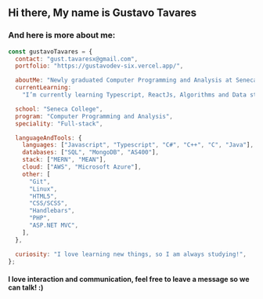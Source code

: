 ## Hi there, My name is Gustavo Tavares
### And  here is more about me:


```js
const gustavoTavares = {
  contact: "gust.tavaresx@gmail.com",
  portfolio: "https://gustavodev-six.vercel.app/",

  aboutMe: "Newly graduated Computer Programming and Analysis at Seneca College, In love with programming and technology.",
  currentLearning:
    "I’m currently learning Typescript, ReactJs, Algorithms and Data structures.",

  school: "Seneca College",
  program: "Computer Programming and Analysis",
  speciality: "Full-stack",

  languageAndTools: {
    languages: ["Javascript", "Typescript", "C#", "C++", "C", "Java"],
    databases: ["SQL", "MongoDB", "AS400"],
    stack: ["MERN", "MEAN"],
    cloud: ["AWS", "Microsoft Azure"],
    other: [
      "Git",
      "Linux",
      "HTML5",
      "CSS/SCSS",
      "Handlebars",
      "PHP",
      "ASP.NET MVC",
    ],
  },

  curiosity: "I love learning new things, so I am always studying!",
};
```

#### I love interaction and communication, feel free to leave a message so we can talk! :)
